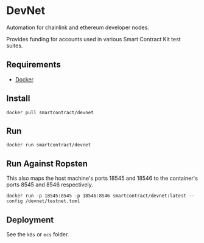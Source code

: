 # DevNet

Automation for chainlink and ethereum developer nodes.

Provides funding for accounts used in various Smart Contract Kit test suites.

## Requirements

- [Docker](https://www.docker.com/)

## Install

```
docker pull smartcontract/devnet
```

## Run

```
docker run smartcontract/devnet
```

## Run Against Ropsten

This also maps the host machine's ports 18545 and 18546 to the container's ports 8545 and 8546 respectively.

```
docker run -p 18545:8545 -p 18546:8546 smartcontract/devnet:latest --config /devnet/testnet.toml
```

## Deployment

See the `k8s` or `ecs` folder.
